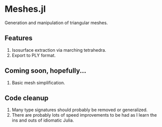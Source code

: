 # Meshes.jl

Generation and manipulation of triangular meshes.

## Features

1. Isosurface extraction via marching tetrahedra.
2. Export to PLY format.

## Coming soon, hopefully...

1. Basic mesh simplification.

## Code cleanup

1. Many type signatures should probably be removed or generalized.
2. There are probably lots of speed improvements to be had as I learn the ins and outs of idiomatic Julia.
